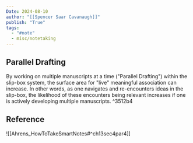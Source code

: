 ```yaml
---
Date: 2024-08-10
author: "[[Spencer Saar Cavanaugh]]"
publish: "True"
tags:
  - "#note"
  - misc/notetaking
---
```


## Parallel Drafting

By working on multiple manuscripts at a time ("Parallel Drafting") within the slip-box system, the surface area for "live" meaningful association can increase. In other words, as one navigates and re-encounters ideas in the slip-box, the likelihood of these encounters being relevant increases if one is actively developing multiple manuscripts. ^3512b4

## Reference

![[Ahrens_HowToTakeSmartNotes#^ch13sec4par4]]
